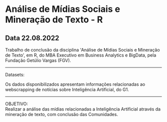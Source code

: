 # Análise de Mídias Sociais e Mineração de Texto - R

Data 22.08.2022
-------------------------------

Trabalho de conclusão da disciplina 'Análise de Mídias Sociais e Mineração de Texto', em R, do MBA Executivo em Business Analytics e BigData, pela Fundação Getúlio Vargas (FGV).  

  
--------------
Datasets:    

Os dados disponibilizados apresentam informações relacionadas ao webscrapping de notícias sobre Inteligência Artificial, do G1.

--------------

OBJETIVO:  
Realizar a análise das mídias relacionadas a Inteligência Artificial através da mineração de texto, com conclusão das Comunidades.  
